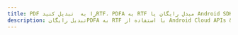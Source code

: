 ---title: PDF را به  تبدیل کنیدRTF، PDFA به RTF مبدل رایگان یا Android SDKdescription: تبدیل رایگانPDFA به RTF با استفاده از Android Cloud APIs & SDK همچنین اسناد PDF را در Cloud ایجاد، ویرایش و رندر کنید.---